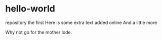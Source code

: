 # hello-world
repository the first
Here is some extra text added online
And a little more

Why not go for the mother lode. 
